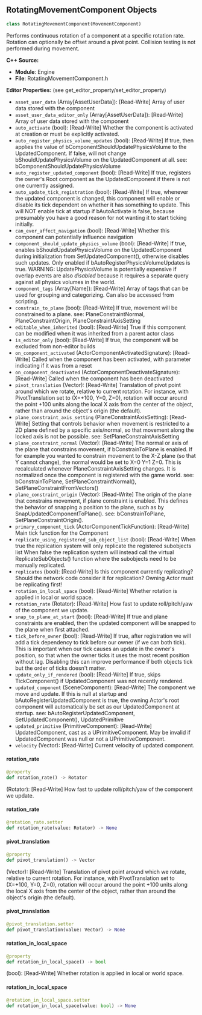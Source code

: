 ## RotatingMovementComponent Objects

```python
class RotatingMovementComponent(MovementComponent)
```

Performs continuous rotation of a component at a specific rotation rate.
Rotation can optionally be offset around a pivot point.
Collision testing is not performed during movement.

**C++ Source:**

- **Module**: Engine
- **File**: RotatingMovementComponent.h

**Editor Properties:** (see get_editor_property/set_editor_property)

- ``asset_user_data`` (Array[AssetUserData]):  [Read-Write] Array of user data stored with the component
- ``asset_user_data_editor_only`` (Array[AssetUserData]):  [Read-Write] Array of user data stored with the component
- ``auto_activate`` (bool):  [Read-Write] Whether the component is activated at creation or must be explicitly activated.
- ``auto_register_physics_volume_updates`` (bool):  [Read-Write] If true, then applies the value of bComponentShouldUpdatePhysicsVolume to the UpdatedComponent. If false, will not change bShouldUpdatePhysicsVolume on the UpdatedComponent at all.
  see: bComponentShouldUpdatePhysicsVolume
- ``auto_register_updated_component`` (bool):  [Read-Write] If true, registers the owner's Root component as the UpdatedComponent if there is not one currently assigned.
- ``auto_update_tick_registration`` (bool):  [Read-Write] If true, whenever the updated component is changed, this component will enable or disable its tick dependent on whether it has something to update.
  This will NOT enable tick at startup if bAutoActivate is false, because presumably you have a good reason for not wanting it to start ticking initially.
- ``can_ever_affect_navigation`` (bool):  [Read-Write] Whether this component can potentially influence navigation
- ``component_should_update_physics_volume`` (bool):  [Read-Write] If true, enables bShouldUpdatePhysicsVolume on the UpdatedComponent during initialization from SetUpdatedComponent(), otherwise disables such updates.
  Only enabled if bAutoRegisterPhysicsVolumeUpdates is true.
  WARNING: UpdatePhysicsVolume is potentially expensive if overlap events are also *disabled* because it requires a separate query against all physics volumes in the world.
- ``component_tags`` (Array[Name]):  [Read-Write] Array of tags that can be used for grouping and categorizing. Can also be accessed from scripting.
- ``constrain_to_plane`` (bool):  [Read-Write] If true, movement will be constrained to a plane.
  see: PlaneConstraintNormal, PlaneConstraintOrigin, PlaneConstraintAxisSetting
- ``editable_when_inherited`` (bool):  [Read-Write] True if this component can be modified when it was inherited from a parent actor class
- ``is_editor_only`` (bool):  [Read-Write] If true, the component will be excluded from non-editor builds
- ``on_component_activated`` (ActorComponentActivatedSignature):  [Read-Write] Called when the component has been activated, with parameter indicating if it was from a reset
- ``on_component_deactivated`` (ActorComponentDeactivateSignature):  [Read-Write] Called when the component has been deactivated
- ``pivot_translation`` (Vector):  [Read-Write] Translation of pivot point around which we rotate, relative to current rotation.
  For instance, with PivotTranslation set to (X=+100, Y=0, Z=0), rotation will occur
  around the point +100 units along the local X axis from the center of the object,
  rather than around the object's origin (the default).
- ``plane_constraint_axis_setting`` (PlaneConstraintAxisSetting):  [Read-Write] Setting that controls behavior when movement is restricted to a 2D plane defined by a specific axis/normal,
  so that movement along the locked axis is not be possible.
  see: SetPlaneConstraintAxisSetting
- ``plane_constraint_normal`` (Vector):  [Read-Write] The normal or axis of the plane that constrains movement, if bConstrainToPlane is enabled.
  If for example you wanted to constrain movement to the X-Z plane (so that Y cannot change), the normal would be set to X=0 Y=1 Z=0.
  This is recalculated whenever PlaneConstraintAxisSetting changes. It is normalized once the component is registered with the game world.
  see: bConstrainToPlane, SetPlaneConstraintNormal(), SetPlaneConstraintFromVectors()
- ``plane_constraint_origin`` (Vector):  [Read-Write] The origin of the plane that constrains movement, if plane constraint is enabled.
  This defines the behavior of snapping a position to the plane, such as by SnapUpdatedComponentToPlane().
  see: bConstrainToPlane, SetPlaneConstraintOrigin().
- ``primary_component_tick`` (ActorComponentTickFunction):  [Read-Write] Main tick function for the Component
- ``replicate_using_registered_sub_object_list`` (bool):  [Read-Write] When true the replication system will only replicate the registered subobjects list
  When false the replication system will instead call the virtual ReplicateSubObjects() function where the subobjects need to be manually replicated.
- ``replicates`` (bool):  [Read-Write] Is this component currently replicating? Should the network code consider it for replication? Owning Actor must be replicating first!
- ``rotation_in_local_space`` (bool):  [Read-Write] Whether rotation is applied in local or world space.
- ``rotation_rate`` (Rotator):  [Read-Write] How fast to update roll/pitch/yaw of the component we update.
- ``snap_to_plane_at_start`` (bool):  [Read-Write] If true and plane constraints are enabled, then the updated component will be snapped to the plane when first attached.
- ``tick_before_owner`` (bool):  [Read-Write] If true, after registration we will add a tick dependency to tick before our owner (if we can both tick).
  This is important when our tick causes an update in the owner's position, so that when the owner ticks it uses the most recent position without lag.
  Disabling this can improve performance if both objects tick but the order of ticks doesn't matter.
- ``update_only_if_rendered`` (bool):  [Read-Write] If true, skips TickComponent() if UpdatedComponent was not recently rendered.
- ``updated_component`` (SceneComponent):  [Read-Write] The component we move and update.
  If this is null at startup and bAutoRegisterUpdatedComponent is true, the owning Actor's root component will automatically be set as our UpdatedComponent at startup.
  see: bAutoRegisterUpdatedComponent, SetUpdatedComponent(), UpdatedPrimitive
- ``updated_primitive`` (PrimitiveComponent):  [Read-Write] UpdatedComponent, cast as a UPrimitiveComponent. May be invalid if UpdatedComponent was null or not a UPrimitiveComponent.
- ``velocity`` (Vector):  [Read-Write] Current velocity of updated component.

<a id="unreal.RotatingMovementComponent.rotation_rate"></a>

#### rotation_rate

```python
@property
def rotation_rate() -> Rotator
```

(Rotator):  [Read-Write] How fast to update roll/pitch/yaw of the component we update.

<a id="unreal.RotatingMovementComponent.rotation_rate"></a>

#### rotation_rate

```python
@rotation_rate.setter
def rotation_rate(value: Rotator) -> None
```

<a id="unreal.RotatingMovementComponent.pivot_translation"></a>

#### pivot_translation

```python
@property
def pivot_translation() -> Vector
```

(Vector):  [Read-Write] Translation of pivot point around which we rotate, relative to current rotation.
For instance, with PivotTranslation set to (X=+100, Y=0, Z=0), rotation will occur
around the point +100 units along the local X axis from the center of the object,
rather than around the object's origin (the default).

<a id="unreal.RotatingMovementComponent.pivot_translation"></a>

#### pivot_translation

```python
@pivot_translation.setter
def pivot_translation(value: Vector) -> None
```

<a id="unreal.RotatingMovementComponent.rotation_in_local_space"></a>

#### rotation_in_local_space

```python
@property
def rotation_in_local_space() -> bool
```

(bool):  [Read-Write] Whether rotation is applied in local or world space.

<a id="unreal.RotatingMovementComponent.rotation_in_local_space"></a>

#### rotation_in_local_space

```python
@rotation_in_local_space.setter
def rotation_in_local_space(value: bool) -> None
```

<a id="unreal.MovementComp_Rotating"></a>